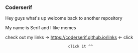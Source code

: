 ### Coderserif

Hey guys what's up welcome back to another repository

My name is Serif and I like memes


check out my links  -> https://coderserif.github.io/links   <- click

                                click it ^^
